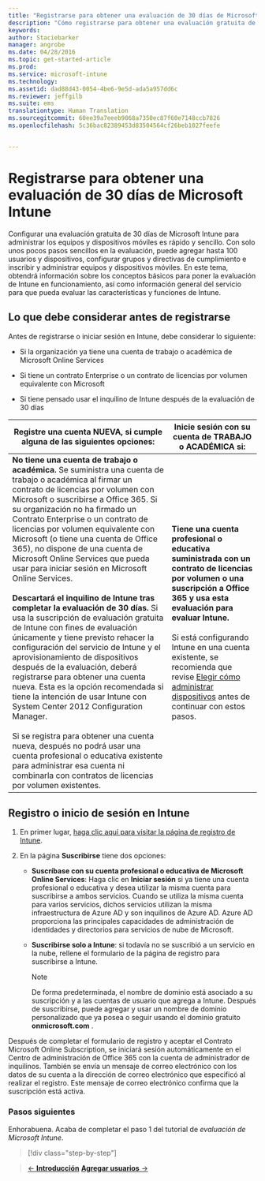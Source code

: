 ```yaml
---
title: "Registrarse para obtener una evaluación de 30 días de Microsoft Intune | Microsoft Intune"
description: "Cómo registrarse para obtener una evaluación gratuita de 30 días de Intune y qué debe tener en cuenta antes de registrarse"
keywords: 
author: Staciebarker
manager: angrobe
ms.date: 04/28/2016
ms.topic: get-started-article
ms.prod: 
ms.service: microsoft-intune
ms.technology: 
ms.assetid: dad88d43-0054-4be6-9e5d-ada5a957dd6c
ms.reviewer: jeffgilb
ms.suite: ems
translationtype: Human Translation
ms.sourcegitcommit: 60ee39a7eeeb9068a7350ec87f60e7148ccb7826
ms.openlocfilehash: 5c36bac82389453d83504564cf26beb1027feefe


---
```


# Registrarse para obtener una evaluación de 30 días de Microsoft Intune

Configurar una evaluación gratuita de 30 días de Microsoft Intune para administrar los equipos y dispositivos móviles es rápido y sencillo. Con solo unos pocos pasos sencillos en la evaluación, puede agregar hasta 100 usuarios y dispositivos, configurar grupos y directivas de cumplimiento e inscribir y administrar equipos y dispositivos móviles. En este tema, obtendrá información sobre los conceptos básicos para poner la evaluación de Intune en funcionamiento, así como información general del servicio para que pueda evaluar las características y funciones de Intune.

## Lo que debe considerar antes de registrarse

Antes de registrarse o iniciar sesión en Intune, debe considerar lo siguiente:

-   Si la organización ya tiene una cuenta de trabajo o académica de Microsoft Online Services

-   Si tiene un contrato Enterprise o un contrato de licencias por volumen equivalente con Microsoft

-   Si tiene pensado usar el inquilino de Intune después de la evaluación de 30 días

|Registre una cuenta NUEVA, si cumple alguna de las siguientes opciones:|Inicie sesión con su cuenta de TRABAJO o ACADÉMICA si:|
|-----------------------------------------------------------------|------------------------------------------------|
|**No tiene una cuenta de trabajo o académica.** Se suministra una cuenta de trabajo o académica al firmar un contrato de licencias por volumen con Microsoft o suscribirse a Office 365. Si su organización no ha firmado un Contrato Enterprise o un contrato de licencias por volumen equivalente con Microsoft (o tiene una cuenta de Office 365), no dispone de una cuenta de Microsoft Online Services que pueda usar para iniciar sesión en Microsoft Online Services.<br /><br />**Descartará el inquilino de Intune tras completar la evaluación de 30 días.** Si usa la suscripción de evaluación gratuita de Intune con fines de evaluación únicamente y tiene previsto rehacer la configuración del servicio de Intune y el aprovisionamiento de dispositivos después de la evaluación, deberá registrarse para obtener una cuenta nueva. Esta es la opción recomendada si tiene la intención de usar Intune con System Center 2012 Configuration Manager.<br /><br />Si se registra para obtener una cuenta nueva, después no podrá usar una cuenta profesional o educativa existente para administrar esa cuenta ni combinarla con contratos de licencias por volumen existentes.|**Tiene una cuenta profesional o educativa suministrada con un contrato de licencias por volumen o una suscripción a Office 365 y usa esta evaluación para evaluar Intune.**<br /><br />Si está configurando Intune en una cuenta existente, se recomienda que revise [Elegir cómo administrar dispositivos](/intune/get-started/choose-how-to-manage-devices) antes de continuar con estos pasos.|

## Registro o inicio de sesión en Intune

1.  En primer lugar, [haga clic aquí para visitar la página de registro de Intune](https://portal.office.com/Signup/Signup.aspx?OfferId=40BE278A-DFD1-470a-9EF7-9F2596EA7FF9&dl=INTUNE_A&ali=1#0%20).

2.  En la página **Suscribirse** tiene dos opciones:

    -   **Suscríbase con su cuenta profesional o educativa de Microsoft Online Services**: Haga clic en **Iniciar sesión** si ya tiene una cuenta profesional o educativa y desea utilizar la misma cuenta para suscribirse a ambos servicios. Cuando se utiliza la misma cuenta para varios servicios, dichos servicios utilizan la misma infraestructura de Azure AD y son inquilinos de Azure AD. Azure AD proporciona las principales capacidades de administración de identidades y directorios para servicios de nube de Microsoft.

    -   **Suscribirse solo a Intune**: si todavía no se suscribió a un servicio en la nube, rellene el formulario de la página de registro para suscribirse a Intune.

        > [!NOTE]
        > De forma predeterminada, el nombre de dominio está asociado a su suscripción y a las cuentas de usuario que agrega a Intune. Después de suscribirse, puede agregar y usar un nombre de dominio personalizado que ya posea o seguir usando el dominio gratuito **onmicrosoft.com** .

Después de completar el formulario de registro y aceptar el Contrato Microsoft Online Subscription, se iniciará sesión automáticamente en el Centro de administración de Office 365 con la cuenta de administrador de inquilinos. También se envía un mensaje de correo electrónico con los datos de su cuenta a la dirección de correo electrónico que especificó al realizar el registro. Este mensaje de correo electrónico confirma que la suscripción está activa.

### Pasos siguientes
Enhorabuena. Acaba de completar el paso 1 del tutorial de *evaluación de Microsoft Intune*.

>[!div class="step-by-step"]

>[&larr; **Introducción**](get-started-with-a-30-day-trial-of-microsoft-intune.md)     [**Agregar usuarios** &rarr;](get-started-with-a-30-day-trial-of-microsoft-intune-step-2.md)  



<!--HONumber=Jul16_HO4-->


